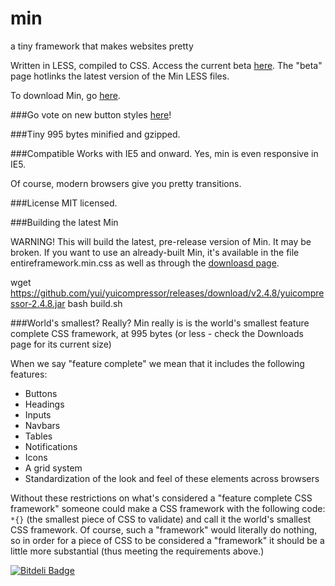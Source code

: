 min
===

a tiny framework that makes websites pretty

Written in LESS, compiled to CSS. Access the current beta [here](http://minfwk.com/beta.html). The "beta" page hotlinks the latest version of the Min LESS files.

To download Min, go [here](http://minfwk.com/download.html).

###Go vote on new button styles [here](https://github.com/OwenVersteeg/min/issues/6)!

###Tiny
995 bytes minified and gzipped.

###Compatible
Works with IE5 and onward. Yes, min is even responsive in IE5.

Of course, modern browsers give you pretty transitions.

###License
MIT licensed.

###Building the latest Min

WARNING! This will build the latest, pre-release version of Min. It may be broken. If you want to use an already-built Min, it's available in the file entireframework.min.css as well as through the [downloasd page](http://minfwk.com/download.html).

wget https://github.com/yui/yuicompressor/releases/download/v2.4.8/yuicompressor-2.4.8.jar
bash build.sh

###World's smallest? Really?
Min really is is the world's smallest feature complete CSS framework, at 995 bytes (or less - check the Downloads page for its current size)

When we say "feature complete" we mean that it includes the following features:
 - Buttons
 - Headings
 - Inputs
 - Navbars
 - Tables
 - Notifications
 - Icons
 - A grid system
 - Standardization of the look and feel of these elements across browsers

Without these restrictions on what's considered a "feature complete CSS framework" someone could make a CSS framework with the following code: `*{}` (the smallest piece of CSS to validate) and call it the world's smallest CSS framework. Of course, such a "framework" would literally do nothing, so in order for a piece of CSS to be considered a "framework" it should be a little more substantial (thus meeting the requirements above.)

[![Bitdeli Badge](https://d2weczhvl823v0.cloudfront.net/OwenVersteeg/min/trend.png)](https://bitdeli.com/free "Bitdeli Badge")
